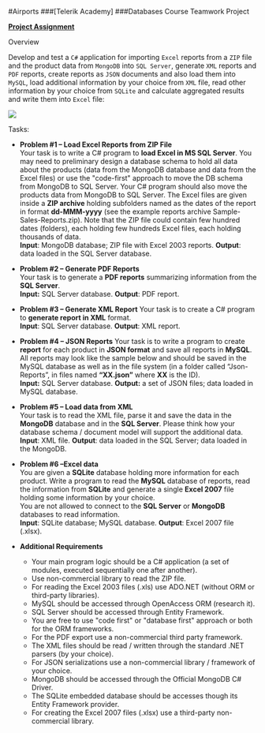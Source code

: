 #Airports
###[Telerik Academy]
###Databases Course Teamwork Project

[**Project Assignment**](http://downloads.academy.telerik.com/svn/databases/2014/20.%20Databases%20Team%20Work%20Project/Databases-Teamwork-Practical-Project.zip) 

Overview

Develop and test a `C#` application for importing `Excel` reports from a `ZIP` file and the product data from `MongoDB` into `SQL Server`, generate `XML` reports and `PDF` reports, create reports as `JSON` documents and also load them into `MySQL`, load additional information by your choice from `XML` file, read other information by your choice from `SQLite` and calculate aggregated results and write them into `Excel` file:

![](http://s13.postimg.org/n5if1rqcn/schema.png)

Tasks:

* **Problem #1 – Load Excel Reports from ZIP File** 
<br>Your task is to write a C# program to **load Excel in MS SQL Server**. You may need to preliminary design a database schema to hold all data about the products (data from the MongoDB database and data from the Excel files) or use the "code-first" approach to move the DB schema from MongoDB to SQL Server. Your C# program should also move the products data from MongoDB to SQL Server. The Excel files are given inside a **ZIP archive** holding subfolders named as the dates of the report in format **dd-MMM-yyyy** (see the example reports archive Sample-Sales-Reports.zip). Note that the ZIP file could contain few hundred dates (folders), each holding few hundreds Excel files, each holding thousands of data.
<br>**Input**: MongoDB database; ZIP file with Excel 2003 reports. **Output**: data loaded in the SQL Server database.

* **Problem #2 – Generate PDF Reports**
<br>Your task is to generate a **PDF reports** summarizing information from the **SQL Server**.
<br>**Input:** SQL Server database. **Output**: PDF report.

* **Problem #3 – Generate XML Report**
Your task is to create a C# program to **generate report in XML** format.
<br>**Input**: SQL Server database. **Output**: XML report.

* **Problem #4 – JSON Reports**
Your task is to write a program to create **report** for each product in **JSON format** and save all reports in **MySQL**. All reports may look like the sample below and should be saved in the MySQL database as well as in the file system (in a folder called “Json-Reports”, in files named **“XX.json”** where **XX** is the ID). 
<br>**Input:** SQL Server database. **Output:** a set of JSON files; data loaded in MySQL database.

* **Problem #5 – Load data from XML**
<br>Your task is to read the XML file, parse it and save the data in the **MongoDB** database and in the **SQL Server**. Please think how your database schema / document model will support the additional data.
<br>**Input**: XML file. **Output**: data loaded in the SQL Server; data loaded in the MongoDB.
 
* **Problem #6 –Excel data**
<br>You are given a **SQLite** database holding more information for each product. Write a program to read the **MySQL** database of reports, read the information from **SQLite** and generate a single **Excel 2007** file holding some information by your choice.
<br>You are not allowed to connect to the **SQL Server** or **MongoDB** databases to read information.
<br>**Input**: SQLite database; MySQL database. **Output**: Excel 2007 file (.xlsx).


* **Additional Requirements**
	*	Your main program logic should be a C# application (a set of modules, executed sequentially one after another).
	*	Use non-commercial library to read the ZIP file.
	*	For reading the Excel 2003 files (.xls) use ADO.NET (without ORM or third-party libraries).
	*	MySQL should be accessed through OpenAccess ORM (research it). 
	*	SQL Server should be accessed through Entity Framework.
	*	You are free to use "code first" or "database first" approach or both for the ORM frameworks.
	*	For the PDF export use a non-commercial third party framework.
	*	The XML files should be read / written through the standard .NET parsers (by your choice).
	*	For JSON serializations use a non-commercial library / framework of your choice.
	*	MongoDB should be accessed through the Official MongoDB C# Driver.
	*	The SQLite embedded database should be accesses though its Entity Framework provider.
	*	For creating the Excel 2007 files (.xlsx) use a third-party non-commercial library.

